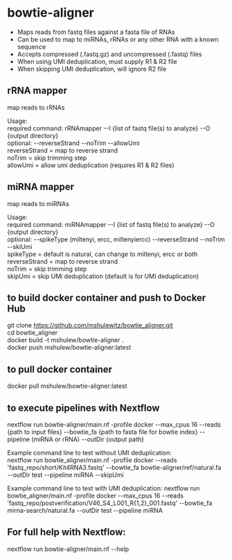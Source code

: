 # bowtie-aligner
- Maps reads from fastq files against a fasta file of RNAs  
- Can be used to map to miRNAs, rRNAs or any other RNA with a known sequence  
- Accepts compressed (.fastq.gz) and uncompressed (.fastq) files  
- When using UMI deduplication, must supply R1 & R2 file  
- When skipping UMI deduplication, will ignore R2 file  

## rRNA mapper
map reads to rRNAs  

Usage:  
required command: rRNAmapper --I {list of fastq file(s) to analyze} --O {output directory}  
optional: --reverseStrand --noTrim --allowUmi  
          reverseStrand = map to reverse strand  
          noTrim = skip trimming step  
          allowUmi = allow umi deduplication (requires R1 & R2 files)  
          
## miRNA mapper
map reads to miRNAs    

Usage:  
required command: miRNAmapper --I {list of fastq file(s) to analyze} --O {output directory}  
optional: --spikeType (miltenyi, ercc, miltenyiercc) --reverseStrand --noTrim --skiUmi  
          spikeType = default is natural, can change to miltenyi, ercc or both  
          reverseStrand = map to reverse strand  
          noTrim = skip trimming step  
          skipUmi = skip UMi deduplication (default is for UMI deduplication)  

## to build docker container and push to Docker Hub
git clone https://github.com/mshulewitz/bowtie_aligner.git  
cd bowtie_aligner  
docker build -t mshulew/bowtie-aligner .  
docker push mshulew/bowtie-aligner:latest

## to pull docker container
docker pull mshulew/bowtie-aligner:latest

## to execute pipelines with Nextflow
nextflow run bowtie-aligner/main.nf -profile docker --max_cpus 16
--reads {path to input files}
--bowtie_fa {path to fasta file for bowtie index}
--pipeline (miRNA or rRNA)
--outDir {output path} 

Example command line to test without UMI deduplication:  
nextflow run bowtie_aligner/main.nf -profile docker --reads 'fastq_repo/short/Kit4RNA3.fastq' --bowtie_fa bowtie-aligner/ref/natural.fa --outDir test --pipeline miRNA --skipUmi  

Example command line to test with UMI deduplication:
nextflow run bowtie_aligner/main.nf -profile docker --max_cpus 16 --reads 'fastq_repo/postverification/V46_S4_L001_R{1,2}_001.fastq' --bowtie_fa mirna-search/natural.fa --outDir test --pipeline miRNA  

## For full help with Nextflow:  
nextflow run bowtie-aligner/main.nf --help

